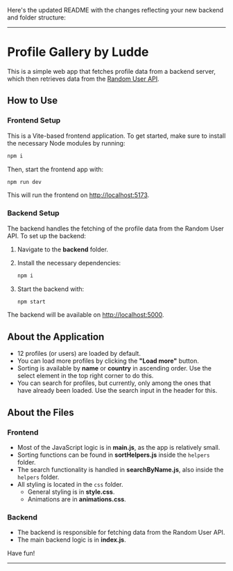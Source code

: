 Here's the updated README with the changes reflecting your new backend and folder structure:

---

# Profile Gallery by Ludde

This is a simple web app that fetches profile data from a backend server, which then retrieves data from the [Random User API](https://randomuser.me/).

## How to Use

### Frontend Setup

This is a Vite-based frontend application. To get started, make sure to install the necessary Node modules by running:

```sh
npm i
```

Then, start the frontend app with:

```sh
npm run dev
```

This will run the frontend on [http://localhost:5173](http://localhost:5173).

### Backend Setup

The backend handles the fetching of the profile data from the Random User API. To set up the backend:

1. Navigate to the **backend** folder.
2. Install the necessary dependencies:

   ```sh
   npm i
   ```

3. Start the backend with:

   ```sh
   npm start
   ```

The backend will be available on [http://localhost:5000](http://localhost:5000).

## About the Application

- 12 profiles (or users) are loaded by default.
- You can load more profiles by clicking the **"Load more"** button.
- Sorting is available by **name** or **country** in ascending order. Use the select element in the top right corner to do this.
- You can search for profiles, but currently, only among the ones that have already been loaded. Use the search input in the header for this.

## About the Files

### Frontend

- Most of the JavaScript logic is in **main.js**, as the app is relatively small.
- Sorting functions can be found in **sortHelpers.js** inside the `helpers` folder.
- The search functionality is handled in **searchByName.js**, also inside the `helpers` folder.
- All styling is located in the `css` folder.
  - General styling is in **style.css**.
  - Animations are in **animations.css**.

### Backend

- The backend is responsible for fetching data from the Random User API.
- The main backend logic is in **index.js**.

Have fun!

---
